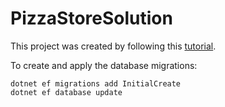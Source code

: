 # PizzaStoreSolution

This project was created by following
this [tutorial](https://learn.microsoft.com/en-us/training/modules/build-web-api-minimal-database/).

To create and apply the database migrations:

```
dotnet ef migrations add InitialCreate
dotnet ef database update
```
